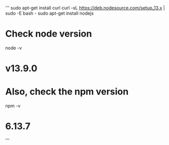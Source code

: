''' sudo apt-get install curl
curl -sL https://deb.nodesource.com/setup_13.x | sudo -E bash -
sudo apt-get install nodejs
# Check node version
node -v 
# v13.9.0
# Also, check the npm version
npm -v 
# 6.13.7
'''
